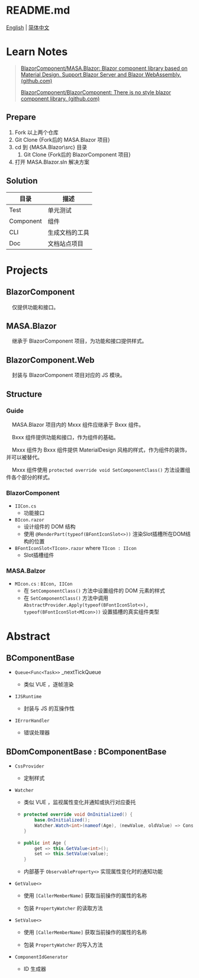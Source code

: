 # README.md

[English](./README.en-US.md) | [简体中文](./README.zh-CN.md)

# Learn Notes

> [BlazorComponent/MASA.Blazor: Blazor component library based on Material Design. Support Blazor Server and Blazor WebAssembly. (github.com)](https://github.com/BlazorComponent/MASA.Blazor)
> 
> [BlazorComponent/BlazorComponent: There is no style blazor component library. (github.com)](https://github.com/BlazorComponent/BlazorComponent)

## Prepare

1. Fork 以上两个仓库
2. Git Clone {Fork后的 MASA.Blazor 项目}
3. cd 到 {MASA.Blazor\src} 目录
   1. Git Clone {Fork后的 BlazorComponent 项目}
4. 打开 MASA.Blazor.sln 解决方案

## Solution

| 目录        | 描述      |
| --------- | ------- |
| Test      | 单元测试    |
| Component | 组件      |
| CLI       | 生成文档的工具 |
| Doc       | 文档站点项目  |

# Projects

## BlazorComponent

    仅提供功能和接口。

## MASA.Blazor

    继承于 BlazorComponent 项目，为功能和接口提供样式。

## BlazorComponent.Web

    封装与 BlazorComponent 项目对应的 JS 模块。

## Structure

### Guide

    MASA.Blazor 项目内的 Mxxx 组件应继承于 Bxxx 组件。

    Bxxx 组件提供功能和接口，作为组件的基础。

    Mxxx 组件为 Bxxx 组件提供 MaterialDesign 风格的样式，作为组件的装饰，并可以被替代。

    Mxxx 组件使用 `protected override void SetComponentClass()` 方法设置组件各个部分的样式。

### BlazorComponent

- `IICon.cs`
  - 功能接口
- `BIcon.razor`
  - 设计组件的 DOM 结构
  - 使用 `@RenderPart(typeof(BFontIconSlot<>))` 渲染Slot插槽所在DOM结构的位置
- `BFontIconSlot<TIcon>.razor` where `TIcon : IIcon`
  - Slot插槽组件

### MASA.Balzor

- `MIcon.cs` : `BIcon, IICon`
  - 在 `SetComponentClass()` 方法中设置组件的 DOM 元素的样式
  - 在 `SetComponentClass()` 方法中调用 `AbstractProvider.Apply(typeof(BFontIconSlot<>), typeof(BFontIconSlot<MIcon>))` 设置插槽的真实组件类型

# Abstract

## BComponentBase

- `Queue<Func<Task>>` \_nextTickQueue
  
  - 类似 VUE ，逐帧渲染

- `IJSRuntime`
  
  - 封装与 JS 的互操作性

- `IErrorHandler`
  
  - 错误处理器

## BDomComponentBase : BComponentBase

- `CssProvider`
  
  - 定制样式

- `Watcher`
  
  - 类似 VUE ，监视属性变化并通知或执行对应委托
  
  - ```csharp
    protected override void OnInitialized() {
        base.OnInitialized();
        Watcher.Watch<int>(nameof(Age), (newValue, oldValue) => Console.WriteLine($"New Value: {newValue}, Old Value: {oldValue}");
    }
    ```
  
  - ```csharp
    public int Age {
        get => this.GetValue<int>();
        set => this.SetValue(value);
    }
    ```
  
  - 内部基于 `ObservableProperty<>` 实现属性变化时的通知功能

- `GetValue<>`
  
  - 使用 `[CallerMemberName]` 获取当前操作的属性的名称
  
  - 包装 `PropertyWatcher` 的读取方法

- `SetValue<>`
  
  - 使用 `[CallerMemberName]` 获取当前操作的属性的名称
  
  - 包装 `PropertyWatcher` 的写入方法

- `ComponentIdGenerator`
  
  - ID 生成器

